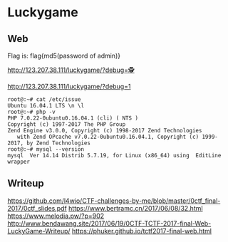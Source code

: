 
# Luckygame
## Web

Flag is: flag{md5(password of admin)}

http://123.207.38.111/luckygame/?debug=🕵

http://123.207.38.111/luckygame/?debug=1

```
root@:~# cat /etc/issue
Ubuntu 16.04.1 LTS \n \l
root@:~# php -v
PHP 7.0.22-0ubuntu0.16.04.1 (cli) ( NTS )
Copyright (c) 1997-2017 The PHP Group
Zend Engine v3.0.0, Copyright (c) 1998-2017 Zend Technologies
   with Zend OPcache v7.0.22-0ubuntu0.16.04.1, Copyright (c) 1999-2017, by Zend Technologies
root@:~# mysql --version
mysql  Ver 14.14 Distrib 5.7.19, for Linux (x86_64) using  EditLine wrapper
```
## Writeup
https://github.com/l4wio/CTF-challenges-by-me/blob/master/0ctf_final-2017/0ctf_slides.pdf
https://www.bertramc.cn/2017/06/08/32.html
https://www.melodia.pw/?p=902
http://www.bendawang.site/2017/06/19/0CTF-TCTF-2017-final-Web-LuckyGame-Writeup/
https://phuker.github.io/tctf2017-final-web.html
